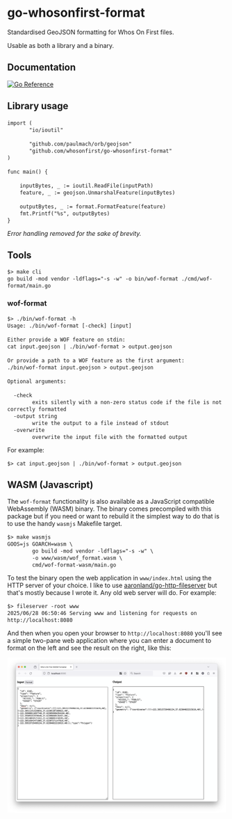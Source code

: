 # go-whosonfirst-format

Standardised GeoJSON formatting for Whos On First files.

Usable as both a library and a binary.

## Documentation

[![Go Reference](https://pkg.go.dev/badge/github.com/whosonfirst/go-whosonfirst-format.svg)](https://pkg.go.dev/github.com/whosonfirst/go-whosonfirst-format)

## Library usage

```golang
import (
       "io/ioutil"
       
       "github.com/paulmach/orb/geojson"
       "github.com/whosonfirst/go-whosonfirst-format"
)

func main() {

	inputBytes, _ := ioutil.ReadFile(inputPath)
	feature, _ := geojson.UnmarshalFeature(inputBytes)
  
	outputBytes, _ := format.FormatFeature(feature)
	fmt.Printf("%s", outputBytes)
}
```

_Error handling removed for the sake of brevity._

## Tools

```shell
$> make cli
go build -mod vendor -ldflags="-s -w" -o bin/wof-format ./cmd/wof-format/main.go
```

### wof-format

```shell
$> ./bin/wof-format -h
Usage: ./bin/wof-format [-check] [input]

Either provide a WOF feature on stdin:
cat input.geojson | ./bin/wof-format > output.geojson

Or provide a path to a WOF feature as the first argument:
./bin/wof-format input.geojson > output.geojson

Optional arguments:

  -check
    	exits silently with a non-zero status code if the file is not correctly formatted
  -output string
    	write the output to a file instead of stdout
  -overwrite
    	overwrite the input file with the formatted output
```

For example:

```shell
$> cat input.geojson | ./bin/wof-format > output.geojson
```

## WASM (Javascript)

The `wof-format` functionality is also available as a JavaScript compatible WebAssembly (WASM) binary. The binary comes precompiled with this package but if you need or want to rebuild it the simplest way to do that is to use the handy `wasmjs` Makefile target.

```
$> make wasmjs
GOOS=js GOARCH=wasm \
		go build -mod vendor -ldflags="-s -w" \
		-o www/wasm/wof_format.wasm \
		cmd/wof-format-wasm/main.go
```

To test the binary open the web application in `www/index.html` using the HTTP server of your choice. I like to use [aaronland/go-http-fileserver](#) but that's mostly because I wrote it. Any old web server will do. For example:

```
$> fileserver -root www
2025/06/28 06:50:46 Serving www and listening for requests on http://localhost:8080
```

And then when you open your browser to `http://localhost:8080` you'll see a simple two-pane web application where you can enter a document to format on the left and see the result on the right, like this:

![](docs/images/whosonfirst-format-wasm.png)


